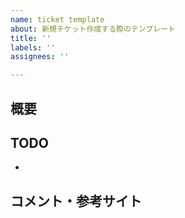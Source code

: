```yaml
---
name: ticket template
about: 新規チケット作成する際のテンプレート
title: ''
labels: ''
assignees: ''

---
```


## 概要
<!-- 一目でわかるよう完結に-->

## TODO
<!-- どのような状態になれば完了になる？-->
- 

## コメント・参考サイト
<!-- 現状わかっていることや参考になりそうなサイトなど開発者に伝えるべきこと-->
